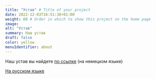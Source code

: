 ```yaml
---
title: "Устав" # Title of your project
date: 2022-12-03T16:51:38+01:00
weight: 60 # Order in which to show this project on the home page
image: 
alt: "Устав"
summary: Наш устав
draft: false
color: yellow
menuIdentifier: about
---
```


Наш устав вы найдете [по ссылке](http://quarteera.de/files/satzung.pdf) (на немецком языке)

[На русском языке](http://quarteera.de/files/satzung_ru.pdf)
